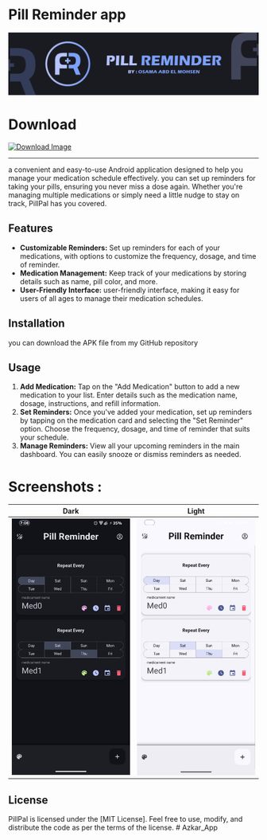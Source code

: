 # Pill Reminder app

![alt text](Assets/fourm-10.png)

# Download 

<a  align="center"  href="https://play.google.com/store/apps/details?id=org.pill.remindme&pli=1">
    <img  src="https://tinyurl.com/2y4xgk5q" alt="Download Image" height="90" border="0" />
</a>



-----------
a convenient and easy-to-use Android application designed to help you manage your medication schedule effectively. you can set up reminders for taking your pills, ensuring you never miss a dose again. Whether you're managing multiple medications or simply need a little nudge to stay on track, PillPal has you covered.

## Features

- **Customizable Reminders:** Set up reminders for each of your medications, with options to customize the frequency, dosage, and time of reminder.
- **Medication Management:** Keep track of your medications by storing details such as name, pill color, and more.
- **User-Friendly Interface:** user-friendly interface, making it easy for users of all ages to manage their medication schedules.


## Installation

   you can download the APK file from my GitHub repository

## Usage

1. **Add Medication:** Tap on the "Add Medication" button to add a new medication to your list. Enter details such as the medication name, dosage, instructions, and refill information.
2. **Set Reminders:** Once you've added your medication, set up reminders by tapping on the medication card and selecting the "Set Reminder" option. Choose the frequency, dosage, and time of reminder that suits your schedule.
3. **Manage Reminders:** View all your upcoming reminders in the main dashboard. You can easily snooze or dismiss reminders as needed.


# Screenshots : 

|   **Dark**    |    **Light**   |
|---|---|
| <img src="Assets/dark.jpg" alt="drawing" style="width:300px;"/> | <img src="Assets/light.jpg" alt="drawing" style="width:300px;"/> |


## License

PillPal is licensed under the [MIT License]. Feel free to use, modify, and distribute the code as per the terms of the license.
#   A z k a r _ A p p 
 
 